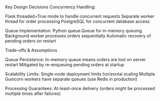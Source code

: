 


Key Design Decisions
Concurrency Handling:

Flask threaded=True mode to handle concurrent requests
Separate worker thread for order processing 
PostgreSQL for concurrent database access

Queue Implementation:
Python queue.Queue for in-memory queuing
Background worker processes orders sequentially
Automatic recovery of pending orders on restart

Trade-offs & Assumptions

Queue Persistence:
In-memory queue means orders are lost on server restart
Mitigated by re-enqueuing pending orders at startup

Scalability Limits:
Single-node deployment limits horizontal scaling
Multiple Gunicorn workers have separate queues (use Redis in production)

Processing Guarantees:
At-least-once delivery (orders might be processed multiple times after failures)